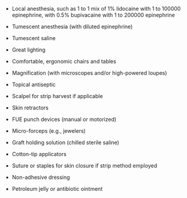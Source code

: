 - Local anesthesia, such as 1 to 1 mix of 1% lidocaine with 1 to 100000 epinephrine, with 0.5% bupivacaine with 1 to 200000 epinephrine

- Tumescent anesthesia (with diluted epinephrine)

- Tumescent saline

- Great lighting

- Comfortable, ergonomic chairs and tables

- Magnification (with microscopes and/or high-powered loupes)

- Topical antiseptic

- Scalpel for strip harvest if applicable

- Skin retractors

- FUE punch devices (manual or motorized)

- Micro-forceps (e.g., jewelers)

- Graft holding solution (chilled sterile saline)

- Cotton-tip applicators

- Suture or staples for skin closure if strip method employed

- Non-adhesive dressing

- Petroleum jelly or antibiotic ointment
